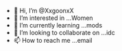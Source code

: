 - 👋 Hi, I’m @XxgoonxX
- 👀 I’m interested in ...Women
- 🌱 I’m currently learning ...mods
- 💞️ I’m looking to collaborate on ...idc
- 📫 How to reach me ...email

<!---
XxgoonxX/XxgoonxX is a ✨ special ✨ repository because its `README.md` (this file) appears on your GitHub profile.
You can click the Preview link to take a look at your changes.
--->
